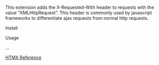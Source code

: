 This extension adds the X-Requested-With header to requests with the value “XMLHttpRequest”.
This header is commonly used by javascript frameworks to differentiate ajax requests from normal http requests.

Install
<script src="https://unpkg.com/htmx.org/dist/ext/ajax-header.js"></script>

Usage
<body hx-ext="ajax-header">
 ...
</body>


[HTMX Reference](https://htmx.org/extensions/ajax-header/)
